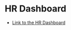 # HR Dashboard
- [Link to the HR Dashboard](https://public.tableau.com/views/Dashboard_16798503850320/blackdashboard?:language=en-US&:display_count=n&:origin=viz_share_link)
